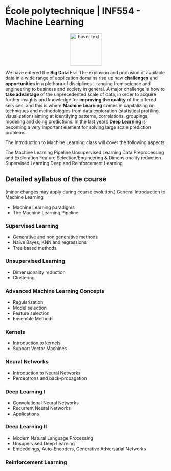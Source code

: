 # École polytechnique | INF554 - Machine Learning

<p align="center">
  <img src="https://upload.wikimedia.org/wikipedia/commons/0/05/POLYTECHNIQUE-IP_PARIS.png" width="100" title="hover text">
</p>

We have entered the **Big Data** Era. The explosion and profusion of available data in a wide range of application domains rise up new **challenges** and **opportunities** in a plethora of disciplines – ranging from science and engineering to business and society in general. A major challenge is how to **take advantage** of the unprecedented scale of data, in order to acquire further insights and knowledge for **improving the quality** of the offered services, and this is where **Machine Learning** comes in capitalizing on techniques and methodologies from data exploration (statistical profiling, visualization) aiming at identifying patterns, correlations, groupings, modeling and doing predictions. In the last years **Deep Learning** is becoming a very important element for solving large scale prediction problems. 

The Introduction to Machine Learning class will cover the following aspects:

The Machine Learning Pipeline
Unsupervised Learning
Data Preprocessing and Exploration
Feature Selection/Engineering & Dimensionality reduction
Supervised Learning 
Deep and Reinforcement Learning

## Detailed syllabus of the course
(minor changes may apply during course evolution.)
General Introduction to Machine Learning
- Machine Learning paradigms
- The Machine Learning Pipeline

### Supervised Learning
- Generative and non generative methods
- Naive Bayes, KNN and regressions
- Tree based methods

### Unsupervised Learning
- Dimensionality reduction
- Clustering 

### Advanced Machine Learning Concepts
- Regularization
- Model selection
- Feature selection
- Ensemble Methods

### Kernels
- Introduction to kernels
- Support Vector Machines

### Neural Networks
- Introduction to Neural Networks
- Perceptrons and back-propagation

### Deep Learning I
- Convolutional Neural Networks
- Recurrent Neural Networks
- Applications

### Deep Learning II
- Modern Natural Language Processing
- Unsupervised Deep Learning
- Embeddings, Auto-Encoders, Generative Adversarial Networks

### Reinforcement Learning
